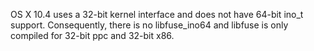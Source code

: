 OS X 10.4 uses a 32-bit kernel interface and does not have 64-bit ino\_t support.  Consequently, there is no libfuse\_ino64 and libfuse is only compiled for 32-bit ppc and 32-bit x86.